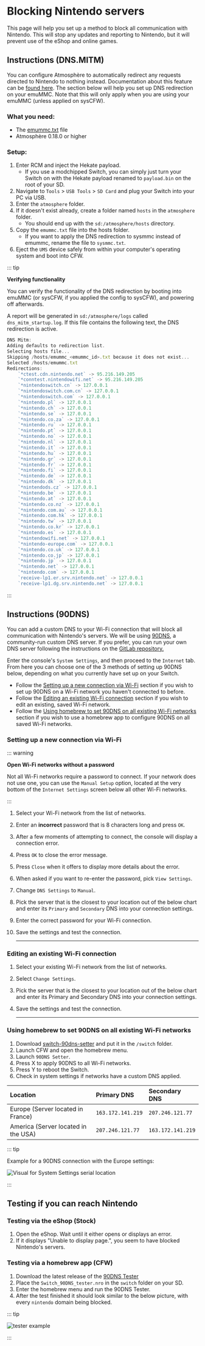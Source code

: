 # Blocking Nintendo servers

This page will help you set up a method to block all communication with Nintendo. This will stop any updates and reporting to Nintendo, but it will prevent use of the eShop and online games.

## Instructions (DNS.MITM)
You can configure Atmosphère to automatically redirect any requests directed to Nintendo to nothing instead. Documentation about this feature can be [found here](https://github.com/Atmosphere-NX/Atmosphere/blob/master/docs/features/dns_mitm.md). The section below will help you set up DNS redirection on your emuMMC. Note that this will only apply when you are using your emuMMC (unless applied on sysCFW).

### What you need:
- The <a href="/files/emummc.txt" download>emummc.txt</a> file
- Atmosphère 0.18.0 or higher

### Setup:

1. Enter RCM and inject the Hekate payload.
    - If you use a modchipped Switch, you can simply just turn your Switch on with the Hekate payload renamed to `payload.bin` on the root of your SD.
1. Navigate to `Tools` > `USB Tools` > `SD Card` and plug your Switch into your PC via USB.
1. Enter the `atmosphere` folder.
1. If it doesn't exist already, create a folder named `hosts` in the `atmosphere` folder.
    - You should end up with the `sd:/atmosphere/hosts` directory.
1. Copy the `emummc.txt` file into the hosts folder.
    - If you want to apply the DNS redirection to sysmmc instead of emummc, rename the file to `sysmmc.txt`.
1. Eject the `UMS` device safely from within your computer's operating system and boot into CFW.

::: tip

**Verifying functionality**

You can verify the functionality of the DNS redirection by booting into emuMMC (or sysCFW, if you applied the config to sysCFW), and powering off afterwards.

A report will be generated in `sd:/atmosphere/logs` called `dns_mitm_startup.log`. If this file contains the following text, the DNS redirection is active.

```js
DNS Mitm:
Adding defaults to redirection list.
Selecting hosts file...
Skipping /hosts/emummc_<emummc_id>.txt because it does not exist...
Selected /hosts/emummc.txt
Redirections:
    `*ctest.cdn.nintendo.net` -> 95.216.149.205
    `*conntest.nintendowifi.net` -> 95.216.149.205
    `*nintendoswitch.cn` -> 127.0.0.1
    `*nintendoswitch.com.cn` -> 127.0.0.1
    `*nintendoswitch.com` -> 127.0.0.1
    `*nintendo.pl` -> 127.0.0.1
    `*nintendo.ch` -> 127.0.0.1
    `*nintendo.se` -> 127.0.0.1
    `*nintendo.co.za` -> 127.0.0.1
    `*nintendo.ru` -> 127.0.0.1
    `*nintendo.pt` -> 127.0.0.1
    `*nintendo.no` -> 127.0.0.1
    `*nintendo.nl` -> 127.0.0.1
    `*nintendo.it` -> 127.0.0.1
    `*nintendo.hu` -> 127.0.0.1
    `*nintendo.gr` -> 127.0.0.1
    `*nintendo.fr` -> 127.0.0.1
    `*nintendo.fi` -> 127.0.0.1
    `*nintendo.de` -> 127.0.0.1
    `*nintendo.dk` -> 127.0.0.1
    `*nintendods.cz` -> 127.0.0.1
    `*nintendo.be` -> 127.0.0.1
    `*nintendo.at` -> 127.0.0.1
    `*nintendo.co.nz` -> 127.0.0.1
    `*nintendo.com.au` -> 127.0.0.1
    `*nintendo.com.hk` -> 127.0.0.1
    `*nintendo.tw` -> 127.0.0.1
    `*nintendo.co.kr` -> 127.0.0.1
    `*nintendo.es` -> 127.0.0.1
    `*nintendowifi.net` -> 127.0.0.1
    `*nintendo-europe.com` -> 127.0.0.1
    `*nintendo.co.uk` -> 127.0.0.1
    `*nintendo.co.jp` -> 127.0.0.1
    `*nintendo.jp` -> 127.0.0.1
    `*nintendo.net` -> 127.0.0.1
    `*nintendo.com` -> 127.0.0.1
    `receive-lp1.er.srv.nintendo.net` -> 127.0.0.1
    `receive-lp1.dg.srv.nintendo.net` -> 127.0.0.1
```
:::

## Instructions (90DNS)
You can add a custom DNS to your Wi-Fi connection that will block all communication with Nintendo's servers. We will be using [90DNS](https://gitlab.com/a/90dns), a community-run custom DNS server. If you prefer, you can run your own DNS server following the instructions on the [GitLab repository.](https://gitlab.com/a/90dns/blob/master/SELFHOST.md)

Enter the console's `System Settings`, and then proceed to the `Internet` tab. From here you can choose one of the 3 methods of setting up 90DNS below, depending on what you currently have set up on your Switch.

- Follow the [Setting up a new connection via Wi-Fi](#setting-up-a-new-connection-via-wi-fi) section if you wish to set up 90DNS on a Wi-Fi network you haven't connected to before.
- Follow the [Editing an existing Wi-Fi connection](#editing-an-existing-wifi-connection) section if you wish to edit an existing, saved Wi-Fi network.
- Follow the [Using homebrew to set 90DNS on all existing Wi-Fi networks ](#using-homebrew-to-set-90dns-on-all-existing-wifi-networks) section if you wish to use a homebrew app to configure 90DNS on all saved Wi-Fi networks.

### Setting up a new connection via Wi-Fi

::: warning

**Open Wi-Fi networks without a password**

Not all Wi-Fi networks require a password to connect. If your network does not use one, you can use the `Manual Setup` option, located at the very bottom of the `Internet Settings` screen below all other Wi-Fi networks.

:::

1. Select your Wi-Fi network from the list of networks.
1. Enter an **incorrect** password that is 8 characters long and press `OK`.
1. After a few moments of attempting to connect, the console will display a connection error.
1. Press `OK` to close the error message.
1. Press `Close` when it offers to display more details about the error.
1. When asked if you want to re-enter the password, pick `View Settings`.
1. Change `DNS Settings` to `Manual`.
1. Pick the server that is the closest to your location out of the below chart and enter its `Primary` and `Secondary` DNS into your connection settings.
1. Enter the correct password for your Wi-Fi connection.
1. Save the settings and test the connection.

    -----

### Editing an existing Wi-Fi connection
1. Select your existing Wi-Fi network from the list of networks.
1. Select `Change Settings`.
1. Pick the server that is the closest to your location out of the below chart and enter its Primary and Secondary DNS into your connection settings.
1. Save the settings and test the connection.

    -----

### Using homebrew to set 90DNS on all existing Wi-Fi networks
1. Download [switch-90dns-setter](https://github.com/suchmememanyskill/switch-90dns-setter/releases) and put it in the `/switch` folder.
1. Launch CFW and open the homebrew menu.
1. Launch `90DNS Setter`.
1. Press X to apply 90DNS to all Wi-Fi networks.
1. Press Y to reboot the Switch.
1. Check in system settings if networks have a custom DNS applied.


| Location                              | Primary DNS         | Secondary DNS       |
|:--------------------------------------|:--------------------|:--------------------|
| Europe (Server located in France)     | `163.172.141.219`   | `207.246.121.77`    |
| America (Server located in the USA)   | `207.246.121.77`    | `163.172.141.219`   |


::: tip

Example for a 90DNS connection with the Europe settings:

![Visual for System Settings serial location](../extras/img/blocking_updates.png)

:::

## Testing if you can reach Nintendo

### Testing via the eShop (Stock)
1. Open the eShop. Wait until it either opens or displays an error.
1. If it displays "Unable to display page.", you seem to have blocked Nintendo's servers.

### Testing via a homebrew app (CFW)
1. Download the latest release of the [90DNS Tester](https://github.com/meganukebmp/Switch_90DNS_tester/releases)
1. Place the `Switch_90DNS_tester.nro` in the `switch` folder on your SD.
1. Enter the homebrew menu and run the 90DNS Tester.
1. After the test finished it should look similar to the below picture, with every `nintendo` domain being blocked.

::: tip

![tester example](../extras/img/90dns_tester_switch.jpg)

:::
